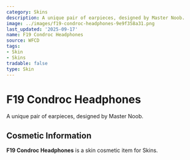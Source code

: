 ```yaml
---
category: Skins
description: A unique pair of earpieces, designed by Master Noob.
image: ../images/f19-condroc-headphones-9e9f358a31.png
last_updated: '2025-09-17'
name: F19 Condroc Headphones
source: WFCD
tags:
- Skin
- Skins
tradable: false
type: Skin
---
```


# F19 Condroc Headphones

A unique pair of earpieces, designed by Master Noob.

## Cosmetic Information

**F19 Condroc Headphones** is a skin cosmetic item for Skins.

